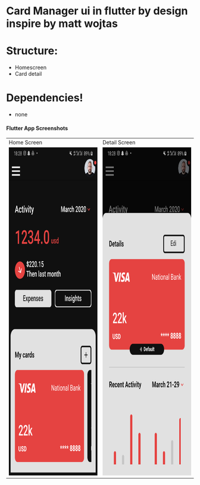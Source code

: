
# Card Manager ui in flutter by design inspire by matt wojtas

# Structure:

  - Homescreen
  - Card detail

# Dependencies!

  - none

  #### Flutter App Screenshots

<table>
  <tr>
    <td>Home Screen</td>
     <td>Detail Screen</td>
  </tr>
  <tr>
    <td><img src="1.png" width=310 height=880></td>
    <td><img src="2.png" width=310 height=880></td> 
  </tr>
 </table>

 </table>

